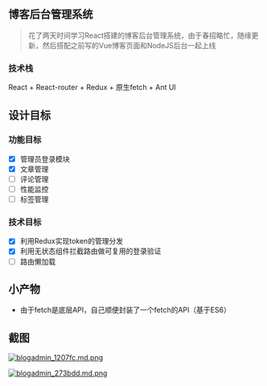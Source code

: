 ## 博客后台管理系统
> 花了两天时间学习React搭建的博客后台管理系统，由于春招略忙，随缘更新，然后搭配之前写的Vue博客页面和NodeJS后台一起上线

### 技术栈
React + React-router + Redux + 原生fetch + Ant UI

## 设计目标
### 功能目标
- [x] 管理员登录模块
- [x] 文章管理
- [ ] 评论管理
- [ ] 性能监控
- [ ] 标签管理
### 技术目标
- [x] 利用Redux实现token的管理分发
- [x] 利用无状态组件拦截路由做可复用的登录验证
- [ ] 路由懒加载

## 小产物
- 由于fetch是底层API，自己顺便封装了一个fetch的API（基于ES6）

## 截图
[![blogadmin_1207fc.md.png](https://miao.su/images/2018/04/01/blogadmin_1207fc.md.png)](https://miao.su/image/w0RQz)

[![blogadmin_273bdd.md.png](https://miao.su/images/2018/04/01/blogadmin_273bdd.md.png)](https://miao.su/image/w0oVH)
